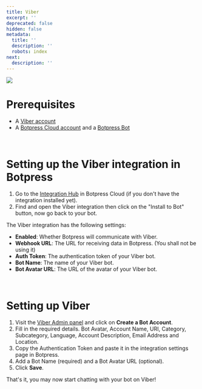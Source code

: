 ```yaml
---
title: Viber
excerpt: ''
deprecated: false
hidden: false
metadata:
  title: ''
  description: ''
  robots: index
next:
  description: ''
---
```

![](https://files.readme.io/7a8b822-image.png)

# Prerequisites

- A [Viber account](https://www.viber.com/)
- A [Botpress Cloud account](https://sso.botpress.cloud) and a [Botpress Bot](https://botpress.com/docs/cloud/getting-started/create-and-publish-your-chatbot/)

<br />

# Setting up the Viber integration in Botpress

1. Go to the [Integration Hub](https://app.botpress.cloud/hub) in Botpress Cloud (if you don't have the integration installed yet).
2. Find and open the Viber integration then click on the "Install to Bot" button, now go back to your bot.

The Viber integration has the following settings:

- **Enabled**: Whether Botpress will communicate with Viber.
- **Webhook URL**: The URL for receiving data in Botpress. (You shall not be using it)
- **Auth Token**: The authentication token of your Viber bot.
- **Bot Name**: The name of your Viber bot.
- **Bot Avatar URL**: The URL of the avatar of your Viber bot.

<br />

# Setting up Viber

1. Visit the [Viber Admin panel](https://partners.viber.com/login/) and click on **Create a Bot Account**.
2. Fill in the required details. Bot Avatar, Account Name, URI, Category, Subcategory, Language, Account Description, Email Address and Location.
3. Copy the Authentication Token and paste it in the integration settings page in Botpress.
4. Add a Bot Name (required) and a Bot Avatar URL (optional).
5. Click **Save**.

That's it, you may now start chatting with your bot on Viber!